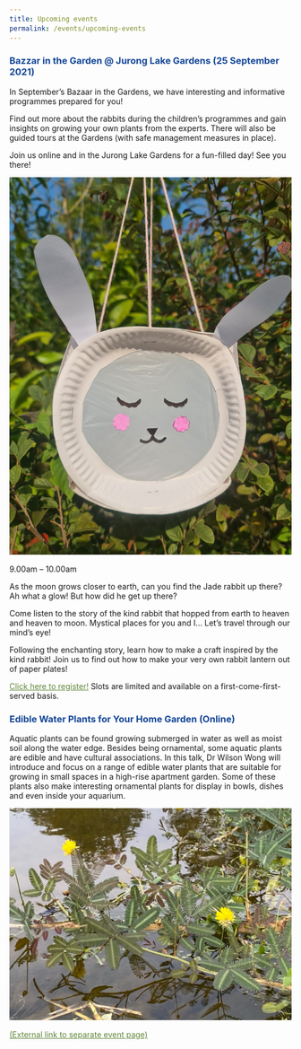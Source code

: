 ```yaml
---
title: Upcoming events
permalink: /events/upcoming-events
---
```

<h3 style="color:#124596; font-weight:bold;"><a style="color:#124596; text-decoration:none;" href="https://www.nparks.gov.sg/activities/events-and-workshops/2021/9/online-children's-storytelling-25-september">Bazzar in the Garden @ Jurong Lake Gardens (25 September 2021)</a></h3>

In September’s Bazaar in the Gardens, we have interesting and
informative programmes prepared for you!

Find out more about the rabbits during the children’s programmes and gain insights on growing your own plants from the experts. There will also be guided tours at the Gardens (with safe management measures in place).

Join us online and in the Jurong Lake Gardens for a fun-filled day! See you there!

![Alt text for image on Isomer site](/images/rabbitlantern.jpg)

9.00am – 10.00am

As the moon grows closer to earth, can you find the Jade rabbit up there? Ah what a glow! But how did he get up there?

Come listen to the story of the kind rabbit that hopped from earth to heaven and heaven to moon. Mystical places for you and I... Let’s travel through our mind’s eye!

Following the enchanting story, learn how to make a craft inspired by the kind rabbit! Join us to find out how to make your very own rabbit lantern out of paper plates!

<a style="color:#62863a;" href="#">Click here to register!</a> Slots are limited and available on a first-come-first-served basis.

<h3 style="color:#124596; font-weight:bold;"><a style="color:#124596; text-decoration:none;" href="https://www.nparks.gov.sg/activities/events-and-workshops/2021/9/edible-water-plants-for-your-home-garden">Edible Water Plants for Your Home Garden (Online)</a></h3>

Aquatic plants can be found growing submerged in water as well as moist
soil along the water edge. Besides being ornamental, some aquatic plants are edible
and have cultural associations. In this talk, Dr Wilson Wong will introduce and focus
on a range of edible water plants that are suitable for growing in small spaces in a
high-rise apartment garden. Some of these plants also make interesting ornamental
plants for display in bowls, dishes and even inside your aquarium.

![Alt text for image on Isomer site](/images/neptunia.jpg)

<a style="color:#62863a;" href="#">(External link to separate event page)</a>